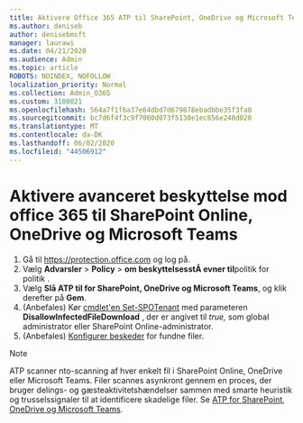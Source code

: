 ```yaml
---
title: Aktivere Office 365 ATP til SharePoint, OneDrive og Microsoft Teams
ms.author: deniseb
author: denisebmsft
manager: laurawi
ms.date: 04/21/2020
ms.audience: Admin
ms.topic: article
ROBOTS: NOINDEX, NOFOLLOW
localization_priority: Normal
ms.collection: Admin_O365
ms.custom: 3100021
ms.openlocfilehash: 564a7f1f6a37e64dbd7d679878ebadbbe35f3fa0
ms.sourcegitcommit: bc7d6f4f3c9f7060d073f5130e1ec856e248d020
ms.translationtype: MT
ms.contentlocale: da-DK
ms.lasthandoff: 06/02/2020
ms.locfileid: "44506912"
---
```

# <a name="enable-office-365-advanced-threat-protection-for-sharepoint-online-onedrive-and-microsoft-teams"></a>Aktivere avanceret beskyttelse mod office 365 til SharePoint Online, OneDrive og Microsoft Teams

1. Gå til https://protection.office.com og log på.
2. Vælg **Advarsler**  >  **Policy**  >  **om beskyttelsesstÃ evner til**politik for politik .
3. Vælg **Slå ATP til for SharePoint, OneDrive og Microsoft Teams**, og klik derefter på **Gem**.
4. (Anbefales) Kør [cmdlet'en Set-SPOTenant](https://docs.microsoft.com/powershell/module/sharepoint-online/Set-SPOTenant?view=sharepoint-ps) med parameteren **DisallowInfectedFileDownload** , der er angivet til *true,* som global administrator eller SharePoint Online-administrator.
5. (Anbefales) [Konfigurer beskeder](https://docs.microsoft.com/microsoft-365/security/office-365-security/turn-on-atp-for-spo-odb-and-teams#set-up-alerts-for-detected-files) for fundne filer.

> [!NOTE]
> ATP scanner nto-scanning af hver enkelt fil i SharePoint Online, OneDrive eller Microsoft Teams. Filer scannes asynkront gennem en proces, der bruger delings- og gæsteaktivitetshændelser sammen med smarte heuristik og trusselssignaler til at identificere skadelige filer. Se [ATP for SharePoint, OneDrive og Microsoft Teams](https://docs.microsoft.com/microsoft-365/security/office-365-security/atp-for-spo-odb-and-teams).